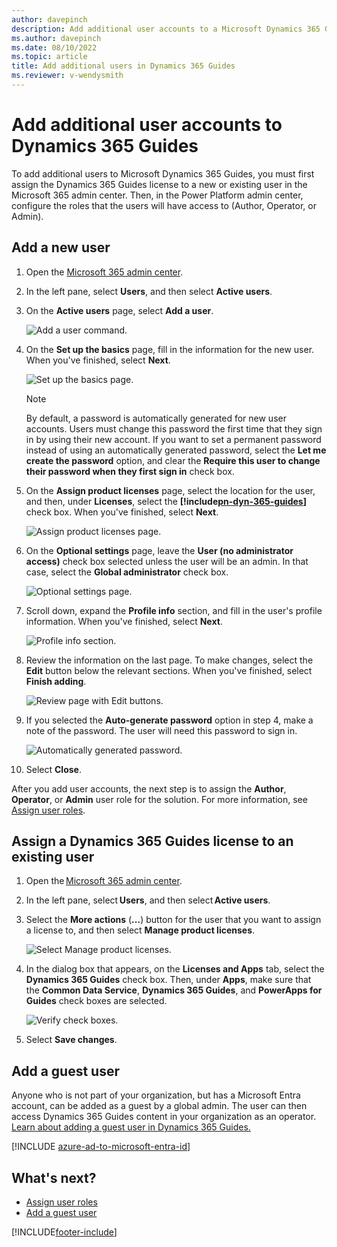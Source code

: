 ```yaml
---
author: davepinch
description: Add additional user accounts to a Microsoft Dynamics 365 Guides license.
ms.author: davepinch
ms.date: 08/10/2022
ms.topic: article
title: Add additional users in Dynamics 365 Guides
ms.reviewer: v-wendysmith
---
```


# Add additional user accounts to Dynamics 365 Guides

To add additional users to Microsoft Dynamics 365 Guides, you must first assign the Dynamics 365 Guides license to a new or existing user in the Microsoft 365 admin center. Then, in the Power Platform admin center, configure the roles that the users will have access to (Author, Operator, or Admin).

## Add a new user 

1. Open the [Microsoft 365 admin center](https://admin.microsoft.com/AdminPortal/Home).

2. In the left pane, select **Users**, and then select **Active users**.

3. On the **Active users** page, select **Add a user**.

    ![Add a user command.](media/add-additional-user.png "Add a user command")

4. On the **Set up the basics** page, fill in the information for the new user. When you've finished, select **Next**.

    ![Set up the basics page.](media/setup-basics.png "Set up the basics page")

    > [!NOTE]
    > By default, a password is automatically generated for new user accounts. Users must change this password the first time that they sign in by using their new account. If you want to set a permanent password instead of using an automatically generated password, select the **Let me create the password** option, and clear the **Require this user to change their password when they first sign in** check box.

5. On the **Assign product licenses** page, select the location for the user, and then, under **Licenses**, select the **[!include[pn-dyn-365-guides](../includes/pn-dyn-365-guides.md)]** check box. When you've finished, select **Next**.

    ![Assign product licenses page.](media/assign-license-user.png "Assign product licenses page")

6. On the **Optional settings** page, leave the **User (no administrator access)** check box selected unless the user will be an admin. In that case, select the **Global administrator** check box.

    ![Optional settings page.](media/user-optional-settings.png "Optional settings page")

7. Scroll down, expand the **Profile info** section, and fill in the user's profile information. When you've finished, select **Next**.

    ![Profile info section.](media/expanded-profile-info.png "Profile info section")

8. Review the information on the last page. To make changes, select the **Edit** button below the relevant sections. When you've finished, select **Finish adding**.

    ![Review page with Edit buttons.](media/review-page.png "Review page with Edit buttons")

8. If you selected the **Auto-generate password** option in step 4, make a note of the password. The user will need this password to sign in.

    ![Automatically generated password.](media/review-user-settings.png "Automatically generated password")

9. Select **Close**.

After you add user accounts, the next step is to assign the **Author**, **Operator**, or **Admin** user role for the solution. For more information, see [Assign user roles](assign-role.md).

## Assign a Dynamics 365 Guides license to an existing user

1. Open the [Microsoft 365 admin center](https://admin.microsoft.com/AdminPortal/Home). 

2. In the left pane, select **Users**, and then select **Active users**. 

3. Select the **More actions** (**...**) button for the user that you want to assign a license to, and then select **Manage product licenses**. 

    ![Select Manage product licenses.](media/select-manage-product-licenses.PNG "Select Manage product licenses")

4. In the dialog box that appears, on the **Licenses and Apps** tab, select the **Dynamics 365 Guides** check box. Then, under **Apps**, make sure that the **Common Data Service**, **Dynamics 365 Guides**, and **PowerApps for Guides** check boxes are selected. 

    ![Verify check boxes.](media/verify-check-boxes.PNG "Verify check boxes")

5. Select **Save changes**.

## Add a guest user

Anyone who is not part of your organization, but has a Microsoft Entra account, can be added as a guest by a global admin. The user can then access Dynamics 365 Guides content in your organization as an operator. [Learn about adding a guest user in Dynamics 365 Guides.](../guides/admin-add-guest-user.md)

[!INCLUDE [azure-ad-to-microsoft-entra-id](../includes/azure-ad-to-microsoft-entra-id.md)]

## What's next?

- [Assign user roles](assign-role.md)
- [Add a guest user](admin-add-guest-user.md)

[!INCLUDE[footer-include](../includes/footer-banner.md)]
